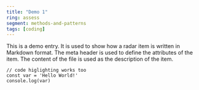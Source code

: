 ```yaml
---
title: "Demo 1"
ring: assess
segment: methods-and-patterns
tags: [coding]
---
```


This is a demo entry. It is used to show how a radar item is written in Markdown format. The meta header is used to define the attributes of the item. The content of the file is used as the description of the item.

```tsx
// code higlighting works too
const var = 'Hello World!'
console.log(var)
```
